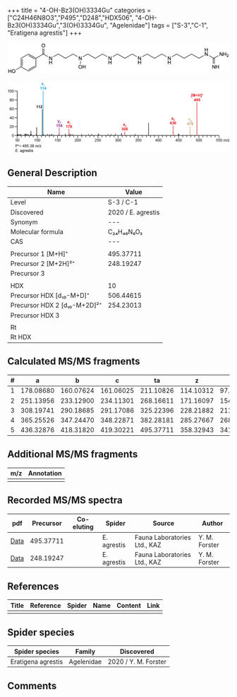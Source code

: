 +++
title = "4-OH-Bz3(OH)3334Gu"
categories = ["C24H46N8O3","P495","D248","HDX506",
"4-OH-Bz3(OH)3334Gu","3(OH)3334Gu",
"Agelenidae"]
tags = ["S-3","C-1",
"Eratigena agrestis"]
+++

![](/img/4-OH-Bz3(OH)3334Gu.png)

![](/img_MSMS/495_4-OH-Bz3(OH)3334Gu_Ea.png?classes=border)

## General Description

| Name                       | Value              |
|----------------------------|--------------------|
| Level                      | S-3 / C-1          |
| Discovered                 | 2020 / E. agrestis |
| Synonym                    | ---                |
| Molecular formula          | C₂₄H₄₆N₈O₃                   |
| CAS                        | ---                |
|                            |                    |
| Precursor 1 [M+H]⁺         | 495.37711                   |
| Precursor 2 [M+2H]²⁺       | 248.19247                   |
| Precursor 3                |                    |
|                            |                    |
| HDX                        | 10                   |
| Precursor HDX   [d₁₀-M+D]⁺   | 506.44615                   |
| Precursor HDX 2 [d₁₀-M+2D]²⁺ | 254.23013                   |
| Precursor HDX 3            |                    |
|                            |                    |
| Rt                         |                    |
| Rt HDX                     |                    |

## Calculated MS/MS fragments

| # | a         | b         | c         | ta        | z         | y         | tz        |
|---|-----------|-----------|-----------|-----------|-----------|-----------|-----------|
| 1 | 178.08680 | 160.07624 | 161.06025 | 211.10826 | 114.10312 | 97.07657 | 131.12967 |
| 2 | 251.13956 | 233.12900 | 234.11301 | 268.16611 | 171.16097 | 154.13442 | 188.18752 |
| 3 | 308.19741 | 290.18685 | 291.17086 | 325.22396 | 228.21882 | 211.19227 | 245.24537 |
| 4 | 365.25526 | 347.24470 | 348.22871 | 382.28181 | 285.27667 | 268.25012 | 318.29813 |
| 5 | 436.32876 | 418.31820 | 419.30221 | 495.37711 | 358.32943 | 341.30288 | 375.35598 |

## Additional MS/MS fragments

| m/z | Annotation |
|-----|------------|
|     |            |

## Recorded MS/MS spectra

| pdf                                             | Precursor | Co-eluting | Spider      | Source                       | Author        |
|-------------------------------------------------|-----------|------------|-------------|------------------------------|---------------|
| [Data](/pdf/E-agrestis/495_4-OH-Bz3(OH)3334Gu_Ea.pdf)   | 495.37711 |            | E. agrestis | Fauna Laboratories Ltd., KAZ | Y. M. Forster |
| [Data](/pdf/E-agrestis/495_4-OH-Bz3(OH)3334Gu_Ea_2.pdf)   | 248.19247 |            | E. agrestis | Fauna Laboratories Ltd., KAZ | Y. M. Forster |


## References

| Title | Reference | Spider | Name | Content | Link |
|-------|-----------|--------|------|---------|------|
|       |           |        |      |         |      |

## Spider species

| Spider species     | Family     | Discovered           |
|--------------------|------------|----------------------|
| Eratigena agrestis | Agelenidae | 2020 / Y. M. Forster |

## Comments